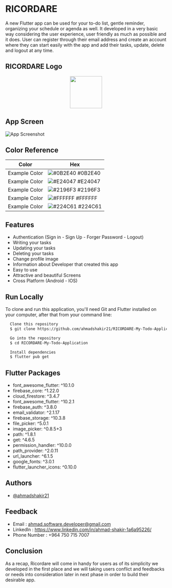 # RICORDARE

A new Flutter app can be used for your to-do list, gentle reminder, organizing your schedule or agenda as well. It developed in a very basic way considering the user experience, user friendly as much as possible and it does. User can register through their email address and create an account where they can start easily with the app and add their tasks, update, delete and logout at any time.

## RICORDARE Logo

<div align="center">
  <img src="C:\Users\MIQDAD\Desktop\Food-Ordering-App\RICORDARE LOGO - 2.jpg" width="100"/>
</div>

## App Screen

![App Screenshot](https://via.placeholder.com/468x300?text=App+Screenshot+Here)

## Color Reference

| Color             | Hex                                                                |
| ----------------- | ------------------------------------------------------------------ |
| Example Color | ![#0B2E40](https://via.placeholder.com/10/0B2E40?text=+) #0B2E40 |
| Example Color | ![#E24047](https://via.placeholder.com/10/E24047?text=+) #E24047 |
| Example Color | ![#2196F3](https://via.placeholder.com/10/2196F3?text=+) #2196F3 |
| Example Color | ![#FFFFFF](https://via.placeholder.com/10/FFFFFF?text=+) #FFFFFF |
| Example Color | ![#224C61](https://via.placeholder.com/10/224C61?text=+) #224C61 |


## Features

  - Authentication (Sign in - Sign Up - Forger Password - Logout)
  - Writing your tasks
  - Updating your tasks
  - Deleting your tasks
  - Change profile image
  - Information about Developer that created this app
  - Easy to use
  - Attractive and beautiful Screens
  - Cross Platform (Android - IOS)


## Run Locally 

To clone and run this application, you'll need Git and Flutter installed on your computer, after that from your command line:

```bash
  Clone this repository
  $ git clone https://github.com/ahmadshakir21/RICORDARE-My-Todo-Application.git

  Go into the repository
  $ cd RICORDARE-My-Todo-Application

  Install dependencies
  $ flutter pub get
```
    
## Flutter Packages

  - font_awesome_flutter: ^10.1.0
  - firebase_core: ^1.22.0
  - cloud_firestore: ^3.4.7
  - font_awesome_flutter: ^10.2.1
  - firebase_auth: ^3.8.0
  - email_validator: ^2.1.17
  - firebase_storage: ^10.3.8
  - file_picker: ^5.0.1
  - image_picker: ^0.8.5+3
  - path: ^1.8.1
  - get: ^4.6.5
  - permission_handler: ^10.0.0
  - path_provider: ^2.0.11
  - url_launcher: ^6.1.5
  - google_fonts: ^3.0.1
  - flutter_launcher_icons: ^0.10.0

## Authors

- [@ahmadshakir21](https://github.com/ahmadshakir21)


## Feedback

  - Email : ahmad.software.developer@gmail.com
  - LinkedIn : https://www.linkedin.com/in/ahmad-shakir-1a6a95226/
  - Phone Number : +964 750 715 7007


## Conclusion

As a recap, Ricordare will come in handy for users as of its simplicity we developed in the first place and we will taking users conflict and feedbacks or needs into consideration later in next phase in order to build their desirable app. 
